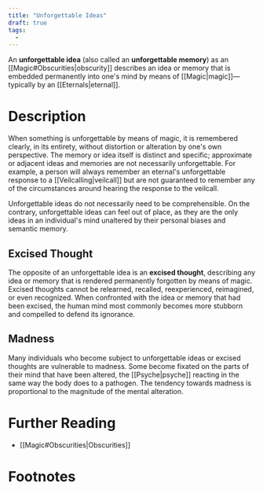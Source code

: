 ```yaml
---
title: "Unforgettable Ideas"
draft: true
tags:
  - 
---
```


An **unforgettable idea** (also called an **unforgettable memory**) as an [[Magic#Obscurities|obscurity]] describes an idea or memory that is embedded permanently into one's mind by means of [[Magic|magic]]—typically by an [[Eternals|eternal]]. 

# Description
When something is unforgettable by means of magic, it is remembered clearly, in its entirety, without distortion or alteration by one's own perspective. The memory or idea itself is distinct and specific; approximate or adjacent ideas and memories are not necessarily unforgettable. For example, a person will always remember an eternal's unforgettable response to a [[Veilcalling|veilcall]] but are not guaranteed to remember any of the circumstances around hearing the response to the veilcall.

Unforgettable ideas do not necessarily need to be comprehensible. On the contrary, unforgettable ideas can feel out of place, as they are the only ideas in an individual's mind unaltered by their personal biases and semantic memory.

## Excised Thought
The opposite of an unforgettable idea is an **excised thought**, describing any idea or memory that is rendered permanently forgotten by means of magic. Excised thoughts cannot be relearned, recalled, reexperienced, reimagined, or even recognized. When confronted with the idea or memory that had been excised, the human mind most commonly becomes more stubborn and compelled to defend its ignorance. 

## Madness
Many individuals who become subject to unforgettable ideas or excised thoughts are vulnerable to madness. Some become fixated on the parts of their mind that have been altered, the [[Psyche|psyche]] reacting in the same way the body does to a pathogen. The tendency towards madness is proportional to the magnitude of the mental alteration.

# Further Reading
- [[Magic#Obscurities|Obscurities]]

# Footnotes
[^tag]:![[uyu.svg|12]] **[[OOU]]**: This is an example of an out-of-universe footnote using the 우유/house character. 